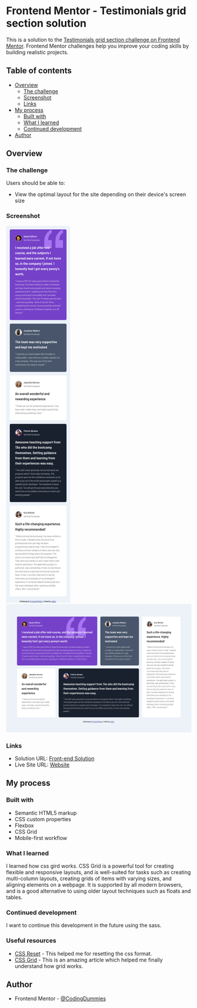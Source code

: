 # Frontend Mentor - Testimonials grid section solution

This is a solution to the [Testimonials grid section challenge on Frontend Mentor](https://www.frontendmentor.io/challenges/testimonials-grid-section-Nnw6J7Un7). Frontend Mentor challenges help you improve your coding skills by building realistic projects. 

## Table of contents

- [Overview](#overview)
  - [The challenge](#the-challenge)
  - [Screenshot](#screenshot)
  - [Links](#links)
- [My process](#my-process)
  - [Built with](#built-with)
  - [What I learned](#what-i-learned)
  - [Continued development](#continued-development)
- [Author](#author)

## Overview

### The challenge

Users should be able to:

- View the optimal layout for the site depending on their device's screen size

### Screenshot

![Mobile Preview](./screenshot/mobile-preview.png)
![Desktop Preview](./screenshot/desktop-preview.png)

### Links

- Solution URL: [Front-end Solution](https://www.frontendmentor.io/solutions/testimonials-grid-section-MeJrYSmgYO)
- Live Site URL: [Website](https://errorrebirth.github.io/testimonials-grid-section/)

## My process

### Built with

- Semantic HTML5 markup
- CSS custom properties
- Flexbox
- CSS Grid
- Mobile-first workflow

### What I learned

I learned how css gird works. CSS Grid is a powerful tool for creating flexible and responsive layouts, and is well-suited for tasks such as creating multi-column layouts, creating grids of items with varying sizes, and aligning elements on a webpage. It is supported by all modern browsers, and is a good alternative to using older layout techniques such as floats and tables.

### Continued development

I want to continue this development in the future using the sass.

### Useful resources

- [CSS Reset](https://gist.github.com/Asjas/4b0736108d56197fce0ec9068145b421) - This helped me for resetting the css format.
- [CSS Grid](https://www.w3schools.com/css/css_grid.asp) - This is an amazing article which helped me finally understand how grid works.

## Author

- Frontend Mentor - [@CodingDummies](https://www.frontendmentor.io/profile/CodingDummies)
